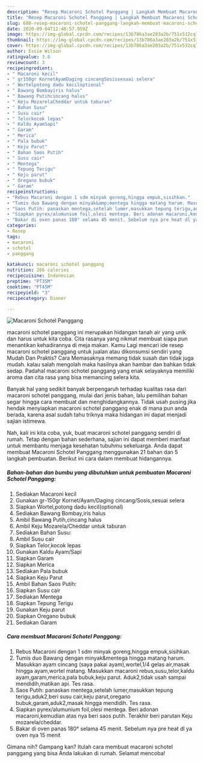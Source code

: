 ```yaml
---
description: "Resep Macaroni Schotel Panggang | Langkah Membuat Macaroni Schotel Panggang Yang Lezat Sekali"
title: "Resep Macaroni Schotel Panggang | Langkah Membuat Macaroni Schotel Panggang Yang Lezat Sekali"
slug: 680-resep-macaroni-schotel-panggang-langkah-membuat-macaroni-schotel-panggang-yang-lezat-sekali
date: 2020-09-04T12:40:57.959Z
image: https://img-global.cpcdn.com/recipes/13b786a3ae283a2b/751x532cq70/macaroni-schotel-panggang-foto-resep-utama.jpg
thumbnail: https://img-global.cpcdn.com/recipes/13b786a3ae283a2b/751x532cq70/macaroni-schotel-panggang-foto-resep-utama.jpg
cover: https://img-global.cpcdn.com/recipes/13b786a3ae283a2b/751x532cq70/macaroni-schotel-panggang-foto-resep-utama.jpg
author: Essie Wilson
ratingvalue: 3.8
reviewcount: 3
recipeingredient:
- " Macaroni kecil"
- " gr150gr KornetAyamDaging cincangSosissesuai selera"
- " Wortelpotong dadu keciloptional"
- " Bawang Bombayiris halus"
- " Bawang Putihcincang halus"
- " Keju MozarelaCheddar untuk taburan"
- " Bahan Susu"
- " Susu cair"
- " Telorkocok lepas"
- " Kaldu AyamSapi"
- " Garam"
- " Merica"
- " Pala bubuk"
- " Keju Parut"
- " Bahan Saos Putih"
- " Susu cair"
- " Mentega"
- " Tepung Terigu"
- " Keju parut"
- " Oregano bubuk"
- " Garam"
recipeinstructions:
- "Rebus Macaroni dengan 1 sdm minyak goreng,hingga empuk,sisihkan."
- "Tumis duo Bawang dengan minyak&amp;mentega hingga matang harum. Masukkan ayam cincang (saya pakai ayam),wortel,1/4 gelas air,masak hingga ayam,wortel matang. Masukkan macaroni rebus,susu,telor,kaldu ayam,garam,merica,pala bubuk,keju parut. Aduk2,tidak usah sampai mendidih,matikan api. Tes rasa."
- "Saos Putih: panaskan mentega,setelah lumer,masukkan tepung terigu,aduk2,beri susu cair,keju parut,oregano bubuk,garam,aduk2,masak hingga mendidih. Tes rasa."
- "Siapkan pyrex/alumunium foil,olesi mentega. Beri adonan macaroni,kemudian atas nya beri saos putih. Terakhir beri parutan Keju mozarela/cheddar."
- "Bakar di oven panas 180° selama 45 menit. Sebelum nya pre heat dl ya oven nya 15 menit"
categories:
- Resep
tags:
- macaroni
- schotel
- panggang

katakunci: macaroni schotel panggang 
nutrition: 266 calories
recipecuisine: Indonesian
preptime: "PT35M"
cooktime: "PT45M"
recipeyield: "3"
recipecategory: Dinner

---
```



![Macaroni Schotel Panggang](https://img-global.cpcdn.com/recipes/13b786a3ae283a2b/751x532cq70/macaroni-schotel-panggang-foto-resep-utama.jpg)


macaroni schotel panggang ini merupakan hidangan tanah air yang unik dan harus untuk kita coba. Cita rasanya yang nikmat membuat siapa pun menantikan kehadirannya di meja makan.
Kamu Lagi mencari ide resep macaroni schotel panggang untuk jualan atau dikonsumsi sendiri yang Mudah Dan Praktis? Cara Memasaknya memang tidak susah dan tidak juga mudah. kalau salah mengolah maka hasilnya akan hambar dan bahkan tidak sedap. Padahal macaroni schotel panggang yang enak selayaknya memiliki aroma dan cita rasa yang bisa memancing selera kita.



Banyak hal yang sedikit banyak berpengaruh terhadap kualitas rasa dari macaroni schotel panggang, mulai dari jenis bahan, lalu pemilihan bahan segar hingga cara membuat dan menghidangkannya. Tidak usah pusing jika hendak menyiapkan macaroni schotel panggang enak di mana pun anda berada, karena asal sudah tahu triknya maka hidangan ini dapat menjadi sajian istimewa.


Nah, kali ini kita coba, yuk, buat macaroni schotel panggang sendiri di rumah. Tetap dengan bahan sederhana, sajian ini dapat memberi manfaat untuk membantu menjaga kesehatan tubuhmu sekeluarga. Anda dapat membuat Macaroni Schotel Panggang menggunakan 21 bahan dan 5 langkah pembuatan. Berikut ini cara dalam membuat hidangannya.

<!--inarticleads1-->

##### Bahan-bahan dan bumbu yang dibutuhkan untuk pembuatan Macaroni Schotel Panggang:

1. Sediakan  Macaroni kecil
1. Gunakan  gr-150gr Kornet/Ayam/Daging cincang/Sosis,sesuai selera
1. Siapkan  Wortel,potong dadu kecil(optional)
1. Sediakan  Bawang Bombay,iris halus
1. Ambil  Bawang Putih,cincang halus
1. Ambil  Keju Mozarela/Cheddar untuk taburan
1. Sediakan  Bahan Susu:
1. Ambil  Susu cair
1. Siapkan  Telor,kocok lepas
1. Gunakan  Kaldu Ayam/Sapi
1. Siapkan  Garam
1. Siapkan  Merica
1. Sediakan  Pala bubuk
1. Siapkan  Keju Parut
1. Ambil  Bahan Saos Putih:
1. Siapkan  Susu cair
1. Sediakan  Mentega
1. Siapkan  Tepung Terigu
1. Gunakan  Keju parut
1. Siapkan  Oregano bubuk
1. Sediakan  Garam




<!--inarticleads2-->

##### Cara membuat Macaroni Schotel Panggang:

1. Rebus Macaroni dengan 1 sdm minyak goreng,hingga empuk,sisihkan.
1. Tumis duo Bawang dengan minyak&amp;mentega hingga matang harum. Masukkan ayam cincang (saya pakai ayam),wortel,1/4 gelas air,masak hingga ayam,wortel matang. Masukkan macaroni rebus,susu,telor,kaldu ayam,garam,merica,pala bubuk,keju parut. Aduk2,tidak usah sampai mendidih,matikan api. Tes rasa.
1. Saos Putih: panaskan mentega,setelah lumer,masukkan tepung terigu,aduk2,beri susu cair,keju parut,oregano bubuk,garam,aduk2,masak hingga mendidih. Tes rasa.
1. Siapkan pyrex/alumunium foil,olesi mentega. Beri adonan macaroni,kemudian atas nya beri saos putih. Terakhir beri parutan Keju mozarela/cheddar.
1. Bakar di oven panas 180° selama 45 menit. Sebelum nya pre heat dl ya oven nya 15 menit




Gimana nih? Gampang kan? Itulah cara membuat macaroni schotel panggang yang bisa Anda lakukan di rumah. Selamat mencoba!
